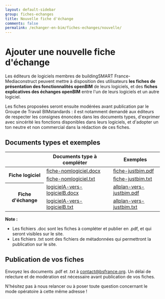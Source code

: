 ```yaml
---
layout: default-sidebar
group: fiches-echanges
title: Nouvelle fiche d'échange
comments: false
permalink: /echanger-en-bim/fiches-echanges/nouvelle/
---
```


# Ajouter une nouvelle fiche d'échange

Les éditeurs de logiciels membres de buildingSMART France-Mediaconstruct peuvent mettre à disposition des utilisateurs **les fiches de présentation des fonctionnalités openBIM** de leurs logiciels, et des **fiches explicatives des échanges openBIM** entre l'un de leurs logiciels et un autre logiciel.

Les fiches proposées seront ensuite modérées avant publication par le Groupe de Travail BIMstandards : il est notamment demandé aux éditeurs de respecter les consignes énoncées dans les documents types, d'exprimer avec sincérité les fonctions disponibles dans leurs logiciels, et d'adopter un ton neutre et non commercial dans la rédaction de ces fiches.

## Documents types et exemples

<table class="table">
  <thead>
    <tr>
      <th scope="col"></th>
      <th scope="col">Documents type à compléter</th>
      <th scope="col"></th>
      <th scope="col">Exemples</th>
    </tr>
  </thead>
  <tbody>
    <tr>
      <th rowspan="2">Fiche logiciel</th>
      <td scope="row"><a href="{{ site.url }}/download/fiche-nomlogiciel.docx" download="fiche-nomlogiciel.docx"><i class="fa fa-file-word-o" aria-hidden="true"></i> fiche-nomlogiciel.docx</a></td>
      <td><i class="fa fa-arrow-right" aria-hidden="true"></i></td>
      <td><a href="{{ site.url }}/download/fiche-justbim.pdf" download="fiche-justbim.pdf"><i class="fa fa-file-pdf-o" aria-hidden="true"></i> fiche-justbim.pdf</a></td>
    </tr>
    <tr>
      <td scope="row"><a href="{{ site.url }}/download/fiche-nomlogiciel.txt" download="fiche-nomlogiciel.txt"><i class="fa fa-file-text-o" aria-hidden="true"></i> fiche-nomlogiciel.txt</a></td>
      <td><i class="fa fa-arrow-right" aria-hidden="true"></i></td>
      <td><a href="{{ site.url }}/download/fiche-justbim.txt" download="fiche-justbim.txt"><i class="fa fa-file-text-o" aria-hidden="true"></i> fiche-justbim.txt</a></td>
    </tr>
    <tr>
      <th rowspan="2">Fiche d'échange</th>
      <td scope="row"><a href="{{ site.url }}/download/logicielA-vers-logicielB.docx" download="logicielA-vers-logicielB.docx"><i class="fa fa-file-word-o" aria-hidden="true"></i> logicielA-vers-logicielB.docx</a></td>
      <td><i class="fa fa-arrow-right" aria-hidden="true"></i></td>
      <td><a href="{{ site.url }}/download/allplan-vers-justbim.pdf" download="allplan-vers-justbim.pdf"><i class="fa fa-file-pdf-o" aria-hidden="true"></i> allplan-vers-justbim.pdf</a></td>
    </tr>
    <tr>
      <td scope="row"><a href="{{ site.url }}/download/logicielA-vers-logicielB.txt" download="logicielA-vers-logicielB.txt"><i class="fa fa-file-text-o" aria-hidden="true"></i> logicielA-vers-logicielB.txt</a></td>
      <td><i class="fa fa-arrow-right" aria-hidden="true"></i></td>
      <td><a href="{{ site.url }}/download/allplan-vers-justbim.txt" download="allplan-vers-justbim.txt"><i class="fa fa-file-text-o" aria-hidden="true"></i> allplan-vers-justbim.txt</a></td>
    </tr>
  </tbody>
</table>

**Note :**

* Les fichiers .doc sont les fiches à compléter et publier en .pdf, et qui seront visibles sur le site.
*	Les fichiers .txt sont des fichiers de métadonnées qui permettront la publication sur le site.

## Publication de vos fiches

Envoyez les documents .pdf et .txt à [contact@bsfrance.org](mailto:contact@bsfrance.org?Subject=Ajout%20fiche). Un délai de relecture et de modération est nécessaire avant publication de vos fiches.

N'hésitez pas à nous relancer ou à poser toute question concernant le mode opératoire à cette même adresse !
